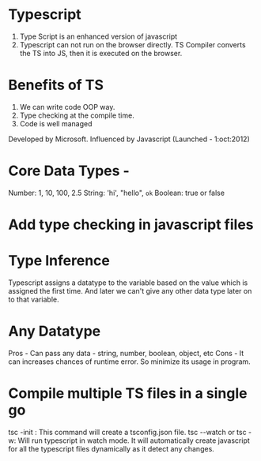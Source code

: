 # Typescript

1. Type Script is an enhanced version of javascript
2. Typescript can not run on the browser directly. TS Compiler converts the TS into JS, then it is executed on the browser.

# Benefits of TS

1. We can write code OOP way.
2. Type checking at the compile time.
3. Code is well managed

Developed by Microsoft. Influenced by Javascript (Launched - 1:oct:2012)

# Core Data Types -

Number: 1, 10, 100, 2.5
String: 'hi', "hello", `ok`
Boolean: true or false

# Add type checking in javascript files

# Type Inference

Typescript assigns a datatype to the variable based on the value which is assigned the first time. And later we can't give any other data type later on to that variable.

# Any Datatype

Pros - Can pass any data - string, number, boolean, object, etc
Cons - It can increases chances of runtime error. So minimize its usage in program.

# Compile multiple TS files in a single go

tsc -init : This command will create a tsconfig.json file.
tsc --watch or tsc -w: Will run typescript in watch mode. It will automatically create javascript for all the typescript files dynamically as it detect any changes.
